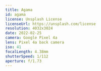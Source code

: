```yaml
---
title: Agama
id: agama
license: Unsplash License
licenseUrl: https://unsplash.com/license
resolution: 4032x3024
date: 2022-02-25
camera: Google Pixel 4a
lens: Pixel 4a back camera
iso: 41
focalLength: 4.38mm
shutterSpeed: 1/112
aperture: f/1.73
---
```

